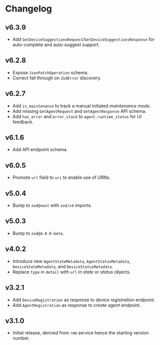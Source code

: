 # Changelog
## v6.3.9
- Add `GetDeviceSuggestionsRequest`/`GetDeviceSuggestionsResponse` for auto-complete and auto-suggest support.

## v6.2.8
- Expose `JsonPatchOperation` schema.
- Correct fall through on `ZodError` discovery.

## v6.2.7
- Add `is_maintenance` to track a manual initiated _maintenance mode_.
- Add missing `GetAgentRequest` and `GetAgentResponse` API schema.
- Add `has_error` and `error_stack` to `agent.runtime_status` for UI feedback.

## v6.1.6
- Add API endpoint schema.

## v6.0.5
- Promote `url` field to `uri` to enable use of URNs.

## v5.0.4
- Bump to `zod@next` with `zod/v4` imports.

## v5.0.3
- Bump to `zod@4.0.0-beta`.

## v4.0.2
- Introduce new `AgentStateMetadata`, `AgentStatusMetadata`, `DeviceStateMetadata`, and `DeviceStatusMetadata`.
- Replace `type` in `detail` with `url` in _state_ or _status_ objects.

## v3.2.1
- Add `DeviceRegistration` as response to _device registration_ endpoint.
- Add `AgentRegistration` as response to _create agent_ endpoint.

## v3.1.0
- Initial release, derived from `rmm` service hence the starting version number.
